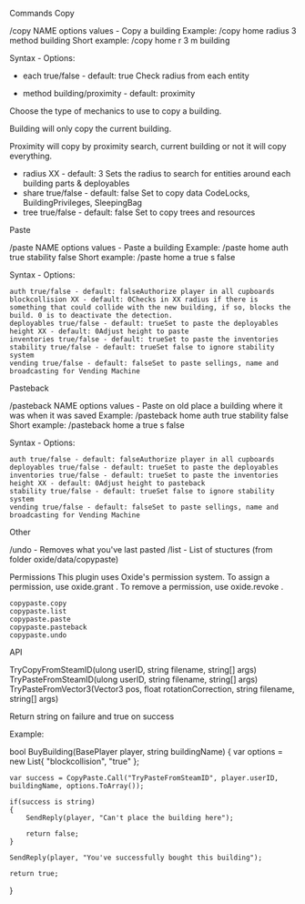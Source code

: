 Commands
Copy

/copy NAME options values - Copy a building
Example: /copy home radius 3 method building
Short example: /copy home r 3 m building

Syntax - Options:

* each true/false - default: true
Check radius from each entity

* method building/proximity - default: proximity

Choose the type of mechanics to use to copy a building.

Building will only copy the current building.

Proximity will copy by proximity search, current building or not it will copy everything.
* radius XX - default: 3
Sets the radius to search for entities around each building parts & deployables
* share true/false - default: false
Set to copy data CodeLocks, BuildingPrivileges, SleepingBag
* tree true/false - default: false
Set to copy trees and resources

Paste

/paste NAME options values - Paste a building
Example: /paste home auth true stability false
Short example: /paste home a true s false

Syntax - Options:

    auth true/false - default: falseAuthorize player in all cupboards
    blockcollision XX - default: 0Checks in XX radius if there is something that could collide with the new building, if so, blocks the build. 0 is to deactivate the detection.
    deployables true/false - default: trueSet to paste the deployables
    height XX - default: 0Adjust height to paste
    inventories true/false - default: trueSet to paste the inventories
    stability true/false - default: trueSet false to ignore stability system
    vending true/false - default: falseSet to paste sellings, name and broadcasting for Vending Machine

Pasteback

/pasteback NAME options values - Paste on old place a building where it was when it was saved
Example: /pasteback home auth true stability false
Short example: /pasteback home a true s false

Syntax - Options:

    auth true/false - default: falseAuthorize player in all cupboards
    deployables true/false - default: trueSet to paste the deployables
    inventories true/false - default: trueSet to paste the inventories
    height XX - default: 0Adjust height to pasteback
    stability true/false - default: trueSet false to ignore stability system
    vending true/false - default: falseSet to paste sellings, name and broadcasting for Vending Machine

Other

/undo - Removes what you've last pasted
/list - List of stuctures (from folder oxide/data/copypaste)

Permissions
This plugin uses Oxide's permission system. To assign a permission, use oxide.grant <user or group> <name or steam id> <permission>. To remove a permission, use oxide.revoke <user or group> <name or steam id> <permission>.

    copypaste.copy
    copypaste.list
    copypaste.paste
    copypaste.pasteback
    copypaste.undo

API

TryCopyFromSteamID(ulong userID, string filename, string[] args)
TryPasteFromSteamID(ulong userID, string filename, string[] args)
TryPasteFromVector3(Vector3 pos, float rotationCorrection, string filename, string[] args)

Return string on failure and true on success

Example:

bool BuyBuilding(BasePlayer player, string buildingName)
{
    var options = new List<string>{ "blockcollision", "true" };

    var success = CopyPaste.Call("TryPasteFromSteamID", player.userID, buildingName, options.ToArray());

    if(success is string)
    {
        SendReply(player, "Can't place the building here");

        return false;
    }

    SendReply(player, "You've successfully bought this building");

    return true;
}
